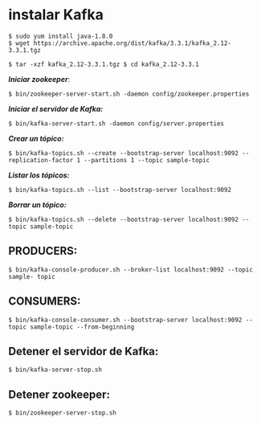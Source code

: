 # instalar Kafka
```
$ sudo yum install java-1.8.0  
$ wget https://archive.apache.org/dist/kafka/3.3.1/kafka_2.12-3.3.1.tgz

$ tar -xzf kafka_2.12-3.3.1.tgz $ cd kafka_2.12-3.3.1
```

***Iniciar zookeeper***:
```
$ bin/zookeeper-server-start.sh -daemon config/zookeeper.properties
```

***Iniciar el servidor de Kafka:***
```
$ bin/kafka-server-start.sh -daemon config/server.properties
```

***Crear un tópico:***
```
$ bin/kafka-topics.sh --create --bootstrap-server localhost:9092 -- replication-factor 1 --partitions 1 --topic sample-topic
```

***Listar los tópicos:***
```
$ bin/kafka-topics.sh --list --bootstrap-server localhost:9092
```

***Borrar un tópico:***
```
$ bin/kafka-topics.sh --delete --bootstrap-server localhost:9092 --topic sample-topic
```

## PRODUCERS:
```
$ bin/kafka-console-producer.sh --broker-list localhost:9092 --topic sample- topic
```

## CONSUMERS:
```
$ bin/kafka-console-consumer.sh --bootstrap-server localhost:9092 --topic sample-topic --from-beginning
```

## Detener el servidor de Kafka:
```
$ bin/kafka-server-stop.sh
```

## Detener zookeeper:
```
$ bin/zookeeper-server-stop.sh
```
